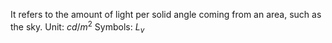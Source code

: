 It refers to the amount of light per solid angle coming from an area, such as the sky.
Unit: $cd/m^2$
Symbols: $L_v$